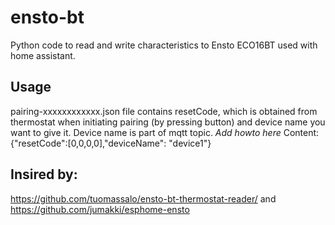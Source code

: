 # ensto-bt
Python code to read and write characteristics to Ensto ECO16BT used with home assistant.

## Usage
pairing-xxxxxxxxxxxx.json file contains resetCode, which is obtained from thermostat when initiating
pairing (by pressing button) and device name you want to give it. Device name is part of mqtt topic. *Add howto here*
Content:
{"resetCode":[0,0,0,0],"deviceName": "device1"}


## Insired by:
https://github.com/tuomassalo/ensto-bt-thermostat-reader/ and 
https://github.com/jumakki/esphome-ensto
